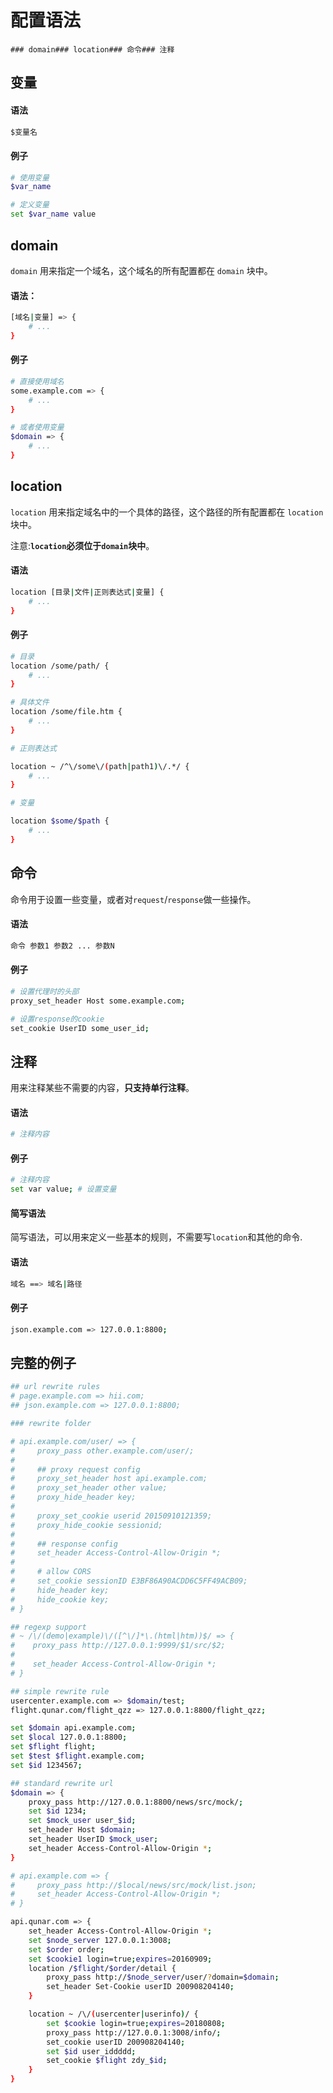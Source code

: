 # 配置语法

```
### domain### location### 命令### 注释
```

## 变量

#### 语法

```bash
$变量名
```

#### 例子

```bash
# 使用变量
$var_name

# 定义变量
set $var_name value
```




## domain

`domain` 用来指定一个域名，这个域名的所有配置都在 `domain` 块中。

#### 语法：

```bash
[域名|变量] => {
    # ...
}
```

#### 例子

```bash
# 直接使用域名
some.example.com => {
    # ...
}

# 或者使用变量
$domain => {
    # ...
}
```





## location

`location` 用来指定域名中的一个具体的路径，这个路径的所有配置都在 `location` 块中。

注意:**`location`必须位于`domain`块中**。


#### 语法

```bash
location [目录|文件|正则表达式|变量] {
    # ...
}
```

#### 例子

```bash
# 目录
location /some/path/ {
    # ...
}

# 具体文件
location /some/file.htm {
    # ...
}

# 正则表达式

location ~ /^\/some\/(path|path1)\/.*/ {
    # ...
}

# 变量

location $some/$path {
    # ...
} 
```






## 命令

命令用于设置一些变量，或者对`request`/`response`做一些操作。

#### 语法

```bash
命令 参数1 参数2 ... 参数N
```

#### 例子

```bash
# 设置代理时的头部
proxy_set_header Host some.example.com;

# 设置response的cookie
set_cookie UserID some_user_id;
```




## 注释

用来注释某些不需要的内容，**只支持单行注释**。

#### 语法

```bash
# 注释内容
```

#### 例子

```bash
# 注释内容
set var value; # 设置变量
```



#### 简写语法

简写语法，可以用来定义一些基本的规则，不需要写`location`和其他的命令.

#### 语法

```bash
域名 ==> 域名|路径
```

#### 例子

```bash
json.example.com => 127.0.0.1:8800;
```





## 完整的例子

```bash
## url rewrite rules
# page.example.com => hii.com;
## json.example.com => 127.0.0.1:8800;

### rewrite folder

# api.example.com/user/ => {
#     proxy_pass other.example.com/user/;
#
#     ## proxy request config
#     proxy_set_header host api.example.com;
#     proxy_set_header other value;
#     proxy_hide_header key;
#
#     proxy_set_cookie userid 20150910121359;
#     proxy_hide_cookie sessionid;
#
#     ## response config
#     set_header Access-Control-Allow-Origin *; 
#
#     # allow CORS
#     set_cookie sessionID E3BF86A90ACDD6C5FF49ACB09;
#     hide_header key;
#     hide_cookie key;
# }

## regexp support
# ~ /\/(demo|example)\/([^\/]*\.(html|htm))$/ => {
#    proxy_pass http://127.0.0.1:9999/$1/src/$2;
#
#    set_header Access-Control-Allow-Origin *;
# }

## simple rewrite rule
usercenter.example.com => $domain/test;
flight.qunar.com/flight_qzz => 127.0.0.1:8800/flight_qzz;

set $domain api.example.com;
set $local 127.0.0.1:8800;
set $flight flight;
set $test $flight.example.com;
set $id 1234567;

## standard rewrite url
$domain => {
    proxy_pass http://127.0.0.1:8800/news/src/mock/;
    set $id 1234;
    set $mock_user user_$id;
    set_header Host $domain;
    set_header UserID $mock_user;
    set_header Access-Control-Allow-Origin *;
}

# api.example.com => {
#     proxy_pass http://$local/news/src/mock/list.json;
#     set_header Access-Control-Allow-Origin *;
# }

api.qunar.com => {
    set_header Access-Control-Allow-Origin *;
    set $node_server 127.0.0.1:3008;
    set $order order;
    set $cookie1 login=true;expires=20160909;
    location /$flight/$order/detail {
        proxy_pass http://$node_server/user/?domain=$domain;
        set_header Set-Cookie userID 200908204140;
    }

    location ~ /\/(usercenter|userinfo)/ {
        set $cookie login=true;expires=20180808;
        proxy_pass http://127.0.0.1:3008/info/;
        set_cookie userID 200908204140;
        set $id user_iddddd;
        set_cookie $flight zdy_$id;
    }
}
```

